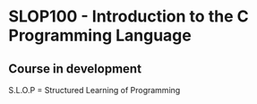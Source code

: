 # SLOP100 - Introduction to the C Programming Language

## Course in development

S.L.O.P = Structured Learning of Programming
